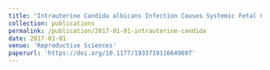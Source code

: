 ```yaml
---
title: "Intrauterine Candida albicans Infection Causes Systemic Fetal Candidiasis with Progressive Cardiac Dysfunction in a Sheep Model of Early Pregnancy"
collection: publications
permalink: /publication/2017-01-01-intrauterine-candida
date: 2017-01-01
venue: 'Reproductive Sciences'
paperurl: 'https://doi.org/10.1177/1933719116649697'
---
```

